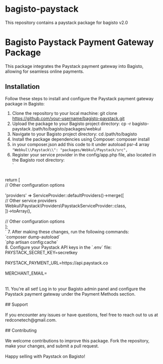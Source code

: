 # bagisto-paystack
This repository contains a paystack package for bagisto v2.0

# Bagisto Paystack Payment Gateway Package

This package integrates the Paystack payment gateway into Bagisto, allowing for seamless online payments.

## Installation

Follow these steps to install and configure the Paystack payment gateway package in Bagisto:

1. Clone the repository to your local machine:
git clone https://github.com/your-username/bagisto-paystack.git
2. Upload the package to your Bagisto project directory:
cp -r bagisto-paystack /path/to/bagisto/packages/webkul
3. Navigate to your Bagisto project directory:
cd /path/to/bagisto
4. Install the package dependencies using Composer:
composer install
5. in your composer.json add this code to it under 
autoload psr-4 array
`"Webkul\\Paystack\\": "packages/Webkul/Paystack/src",`
6. Register your service provider in the config/app.php file, also located in the Bagisto root directory: <br>
`
<?php <br>
<br>
return [<br>
    // Other configuration options<br>
<br>
    'providers' => ServiceProvider::defaultProviders()->merge([<br>
        // Other service providers<br>
        Webkul\Paystack\Providers\PaystackServiceProvider::class,<br>
    ])->toArray(),<br>
    <br>
    // Other configuration options<br>
];<br>
`
7. After making these changes, run the following commands:<br>

`composer dump-autoload`<br>
`php artisan config:cache`<br>


8. Configure your Paystack API keys in the `.env` file: <br>
PAYSTACK_SECRET_KEY=secretkey <br>
<br>
PAYSTACK_PAYMENT_URL=https://api.paystack.co <br>
<br>
MERCHANT_EMAIL=<br>
<br><br>

11. You're all set! Log in to your Bagisto admin panel and configure the Paystack payment gateway under the Payment Methods section.<br>
<br>
## Support<br>
<br>
If you encounter any issues or have questions, feel free to reach out to us at redconetech@gmail.com.<br>
<br>
## Contributing<br>
<br>
We welcome contributions to improve this package. Fork the repository, make your changes, and submit a pull request.<br>
<br>
Happy selling with Paystack on Bagisto!<br>
